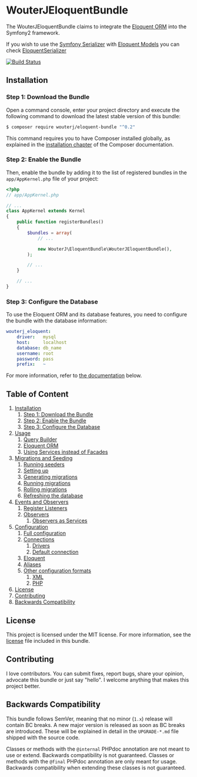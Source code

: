 # WouterJEloquentBundle

The WouterJEloquentBundle claims to integrate the [Eloquent ORM][eloquent]
into the Symfony2 framework.

If you wish to use the [Symfony Serializer][serializer] with [Eloquent Models][eloquent-model] you can check [EloquentSerializer][eloquent-serializer]

[![Build Status](https://travis-ci.org/wouterj/WouterJEloquentBundle.svg?branch=master)](https://travis-ci.org/wouterj/WouterJEloquentBundle)


## Installation

### Step 1: Download the Bundle

Open a command console, enter your project directory and execute the
following command to download the latest stable version of this bundle:

```bash
$ composer require wouterj/eloquent-bundle "^0.2"
```

This command requires you to have Composer installed globally, as explained
in the [installation chapter][composer] of the Composer documentation.


### Step 2: Enable the Bundle

Then, enable the bundle by adding it to the list of registered bundles
in the `app/AppKernel.php` file of your project:

```php
<?php
// app/AppKernel.php

// ...
class AppKernel extends Kernel
{
    public function registerBundles()
    {
        $bundles = array(
            // ...

            new WouterJ\EloquentBundle\WouterJEloquentBundle(),
        );

        // ...
    }

    // ...
}
```


### Step 3: Configure the Database

To use the Eloquent ORM and its database features, you need to configure the
bundle with the database information:

```yaml
wouterj_eloquent:
    driver:   mysql
    host:     localhost
    database: db_name
    username: root
    password: pass
    prefix:   ~
```

For more information, refer to [the documentation](#table-of-content) below.


## Table of Content

1. [Installation](#installation)
    1. [Step 1: Download the Bundle](#step-1-download-the-bundle)
    1. [Step 2: Enable the Bundle](#step-2-enable-the-bundle)
    1. [Step 3: Configure the Database](#step-3-configure-the-database)
1. [Usage](resources/docs/usage.rst)
    1. [Query Builder](resources/docs/usage.rst#query-builder)
    1. [Eloquent ORM](resources/docs/usage.rst#eloquent-orm)
    1. [Using Services instead of Facades](resources/docs/usage.rst#using-services-instead-of-facades)
1. [Migrations and Seeding](resources/docs/migrations.rst)
    1. [Running seeders](resources/docs/migrations.rst#running-seeders)
    1. [Setting up](resources/docs/migrations.rst#setting-up)
    1. [Generating migrations](resources/docs/migrations.rst#generating-migrations)
    1. [Running migrations](resources/docs/migrations.rst#running-migrations)
    1. [Rolling migrations](resources/docs/migrations.rst#rolling-back-migrations)
    1. [Refreshing the database](resources/docs/migrations.rst#refreshing-the-database)
1. [Events and Observers](resources/docs/events.rst)
    1. [Register Listeners](resources/docs/events.rst#register-listeners)
    1. [Observers](resources/docs/events.rst#observers)
        1. [Observers as Services](resources/docs/events.rst#observers-as-services)
1. [Configuration](resources/docs/configuration.rst)
    1. [Full configuration](resources/docs/configuration.rst#full-configuration)
    1. [Connections](resources/docs/configuration.rst#connections)
        1. [Drivers](resources/docs/configuration.rst#drivers)
        1. [Default connection](resources/docs/configuration.rst#default-connection)
    1. [Eloquent](resources/docs/configuration.rst#eloquent)
    1. [Aliases](resources/docs/configuration.rst#aliases)
    1. [Other configuration formats](resources/docs/configuration.rst#other-configuration-formats)
        1. [XML](resources/docs/configuration.rst#xml)
        1. [PHP](resources/docs/configuration.rst#php)
1. [License][license]
1. [Contributing](#contributing)
1. [Backwards Compatibility](#backwards-compatibility)


## License

This project is licensed under the MIT license. For more information, see the
[license][license] file included in this bundle.


## Contributing

I love contributors. You can submit fixes, report bugs, share your opinion,
advocate this bundle or just say "hello". I welcome anything that makes this
project better.


## Backwards Compatibility

This bundle follows SemVer, meaning that no minor (`1.x`) release will contain
BC breaks. A new major version is released as soon as BC breaks are introduced.
These will be explained in detail in the `UPGRADE-*.md` file shipped with the
source code.

Classes or methods with the `@internal` PHPdoc annotation are not meant to use
or extend.  Backwards compatibility is not guaranteed. Classes or methods with
the `@final` PHPdoc annotation are only meant for usage. Backwards
compatibility when extending these classes is not guaranteed.


[serializer]: http://symfony.com/doc/current/components/serializer.html
[eloquent-model]: https://laravel.com/docs/5.4/eloquent#eloquent-model-conventions
[eloquent-serializer]: https://github.com/theofidry/EloquentSerializer/blob/master/README.md
[eloquent]: http://laravel.com/docs/database
[composer]: https://getcomposer.org/doc/00-intro.md
[docs]: resources/docs/index.rst
[license]: LICENSE
[cs]: http://symfony.com/doc/current/contributing/code/standards.html
